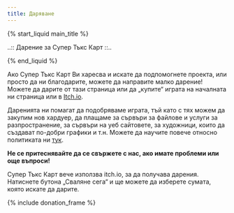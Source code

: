 ```yaml
---
title: Даряване
---
```

{% start_liquid main_title %}

..:: Дарение за Супер Тъкс Карт ::..

{% end_liquid %}

Ако Супер Тъкс Карт Ви харесва и искате да подпомогнете проекта, или просто да ни благодарите, можете да направите малко дарение! Можете да дарите от тази страница или да „купите“ играта на началната ни страница или в [Itch.io](https://supertuxkart.itch.io/supertuxkart).

Даренията ни помагат да подобряваме играта, тъй като с тях можем да закупим нов хардуер, да плащаме за сървъри за файлове и услуги за разпространение, за сървъри на уеб сайтовете, за художници, които да създават по-добри графики и т.н. Можете да научите повече относно политиката ни [тук](Donation_Policy).

**Не се притеснявайте да се свържете с нас, ако имате проблеми или още въпроси!**

Супер Тъкс Карт вече използва itch.io, за да получава дарения. Натиснете бутона „Сваляне сега“ и ще можете да изберете сумата, която искате да дарите.

{% include donation_frame %}

